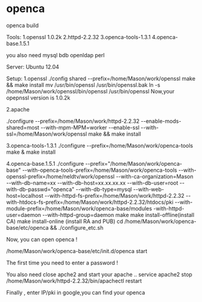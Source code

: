 # openca
openca build

Tools:
  1.openssl 1.0.2k
  2.httpd-2.2.32
  3.openca-tools-1.3.1
  4.openca-base.1.5.1
  
  you also need mysql bdb openldap perl

Server:
  Ubuntu 12.04

Setup:
1.openssl
  ./config shared --prefix=/home/Mason/work/openssl
  make && make install
  mv /usr/bin/openssl /usr/bin/openssl.bak
  ln -s /home/Mason/work/openssl/bin/openssl /usr/bin/openssl 
  Now,your opepnssl version is 1.0.2k
  
2.apache

  ./configure --prefix=/home/Mason/work/httpd-2.2.32 --enable-mods-shared=most --with-mpm-MPM=worker --enable-ssl --with-ssl=/home/Mason/work/openssl
  make && make install
  
3.openca-tools-1.3.1
  ./configure --prefix=/home/Mason/work/openca-tools
  make & make install
  
4.openca-base.1.5.1
  ./configure  --prefix="/home/Mason/work/openca-base" --with-openca-tools-prefix=/home/Mason/work/openca-tools --with-openssl-prefix=/home/neldtv/work/openssl --with-ca-organization=Mason --with-db-name=xx --with-db-host=xx.xx.xx.xx --with-db-user=root --with-db-passwd="openca" --with-db-type=mysql --with-web-host=localhost --with-httpd-fs-prefix=/home/Mason/work/httpd-2.2.32 --with-htdocs-fs-prefix=/home/Mason/work/httpd-2.2.32/htdocs/pki --with-module-prefix=/home/Mason/work/openca-base/modules -with-httpd-user=daemon --with-httpd-group=daemon
  make 
  make install-offline(install CA)
  make install-online (install RA and PUB)
  cd /home/Mason/work/openca-base/etc/openca && ./configure_etc.sh
  
Now, you can open openca !

  /home/Mason/work/openca-base/etc/init.d/openca start 
  
The first time you need to enter a password !

You also need close apche2 and start your apache ..
   service apache2 stop
   /home/Mason/work/httpd-2.2.32/bin/apachectl restart
   
Finally , enter IP/pki in google,you can find your openca
  
  
  
  
